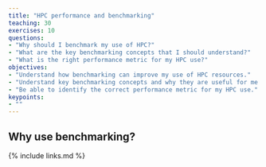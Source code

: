 ```yaml
---
title: "HPC performance and benchmarking"
teaching: 30
exercises: 10
questions:
- "Why should I benchmark my use of HPC?"
- "What are the key benchmarking concepts that I should understand?"
- "What is the right performance metric for my HPC use?"
objectives:
- "Understand how benchmarking can improve my use of HPC resources."
- "Understand key benchmarking concepts and why they are useful for me."
- "Be able to identify the correct performance metric for my HPC use."
keypoints:
- ""
---
```


## Why use benchmarking?

{% include links.md %}